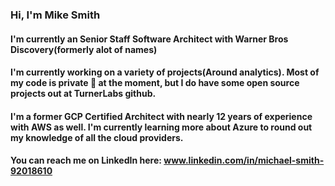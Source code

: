 ### Hi, I'm Mike Smith

#### I'm currently an Senior Staff Software Architect with Warner Bros Discovery(formerly alot of names)

#### I'm currently working on a variety of projects(Around analytics).  Most of my code is private 😬 at the moment, but I do have some open source projects out at TurnerLabs github.

#### I'm a former GCP Certified Architect with nearly 12 years of experience with AWS as well.  I'm currently learning more about Azure to round out my knowledge of all the cloud providers.

#### You can reach me on LinkedIn here:  www.linkedin.com/in/michael-smith-92018610

<!--
**smithatlanta/smithatlanta** is a ✨ _special_ ✨ repository because its `README.md` (this file) appears on your GitHub profile.

Here are some ideas to get you started:

- 🔭 I’m currently working on ...
- 🌱 I’m currently learning ...
- 👯 I’m looking to collaborate on ...
- 🤔 I’m looking for help with ...
- 💬 Ask me about ...
- 📫 How to reach me: ...
- 😄 Pronouns: ...
- ⚡ Fun fact: ...
-->

